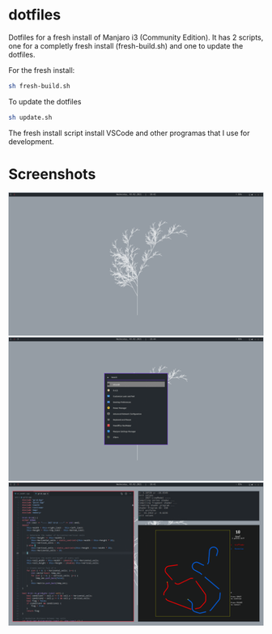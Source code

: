 # dotfiles

Dotfiles for a fresh install of Manjaro i3 (Community Edition). It has 2 
scripts, one for a completly fresh install (fresh-build.sh) and one to update
the dotfiles.

For the fresh install:
```bash
sh fresh-build.sh
```

To update the dotfiles
```bash
sh update.sh
```

The fresh install script install VSCode and other programas that I use for 
development.

# Screenshots

![](./screenshots/1.png)
![](./screenshots/2.png)
![](./screenshots/3.png)